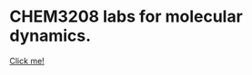 
# CHEM3208 labs for molecular dynamics.

[Click me!](https://omaralab.github.io/chem3208/forcefields)
